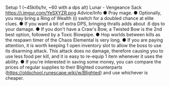 Setup 1 (~45kills/hr, ~60 with a dps alt)
Lunar - Vengeance Sack
https://i.imgur.com/YeSXYZR.png 
Advice/Info
● Pray mage.
● Optionally, you may bring a Ring of Wealth (i) switch for a doubled chance at elite clues.
● If you want a bit of extra DPS, bringing thralls adds about .6 dps to your damage. 
● If you don't have a Craw's Bow, a Twisted Bow is the 2nd best option, followed by a Toxic Blowpipe.
● Hop worlds between kills as the respawn timer of the Chaos Elemental is very long.
● If you are paying attention, it is worth keeping 1 open inventory slot to allow the boss to use its disarming attack. This attack does no damage, therefore causing you to use less food per kill, and it is easy to re-equip 1 item whenever it uses the ability.
● If you're interested in saving some money, you can compare the prices of regular supplies to their Blighted counterparts (https://oldschool.runescape.wiki/w/Blighted) and use whichever is cheaper. 
